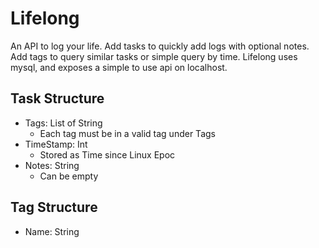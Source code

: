 # Lifelong

An API to log your life. Add tasks to quickly add logs with optional notes. Add tags to query similar tasks or simple query by time. Lifelong uses mysql, and exposes a simple to use api on localhost.

## Task Structure  

  - Tags: List of String
    - Each tag must be in a valid tag under Tags
  - TimeStamp: Int
    - Stored as Time since Linux Epoc
  - Notes: String
    - Can be empty
    
## Tag Structure
  
  - Name: String
   

